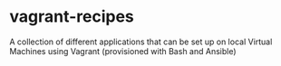 # vagrant-recipes
A collection of different applications that can be set up on local Virtual Machines using Vagrant (provisioned with Bash and Ansible)
